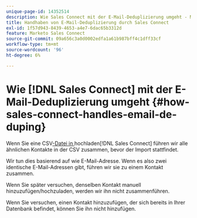 ```yaml
---
unique-page-id: 14352514
description: Wie Sales Connect mit der E-Mail-Deduplizierung umgeht - Marketo-Dokumente - Produktdokumentation
title: Handhaben von E-Mail-Deduplizierung durch Sales Connect
exl-id: 1f57d943-8439-4653-a4e7-6dac65b3312d
feature: Marketo Sales Connect
source-git-commit: 09a656c3a0d0002edfa1a61b987bff4c1dff33cf
workflow-type: tm+mt
source-wordcount: '96'
ht-degree: 6%

---
```


# Wie [!DNL Sales Connect] mit der E-Mail-Deduplizierung umgeht {#how-sales-connect-handles-email-de-duping}

Wenn Sie eine CSV[-Datei in ](/help/marketo/product-docs/marketo-sales-connect/people/managing-contacts/import-contacts-via-csv.md) hochladen[!DNL Sales Connect] führen wir alle ähnlichen Kontakte in der CSV zusammen, bevor der Import stattfindet.

Wir tun dies basierend auf wie E-Mail-Adresse. Wenn es also zwei identische E-Mail-Adressen gibt, führen wir sie zu einem Kontakt zusammen.

Wenn Sie später versuchen, denselben Kontakt manuell hinzuzufügen/hochzuladen, werden wir ihn nicht zusammenführen.

Wenn Sie versuchen, einen Kontakt hinzuzufügen, der sich bereits in Ihrer Datenbank befindet, können Sie ihn nicht hinzufügen.

